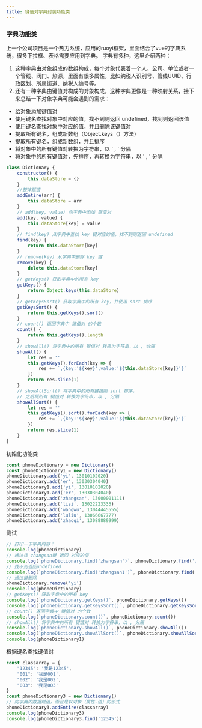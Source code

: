 ```yaml
---
title: 键值对字典封装功能类
---
```


### 字典功能类
上一个公司项目是一个热力系统，应用的ruoyi框架，里面结合了vue的字典系统，很多下拉框、表格需要应用到字典。
字典有多种，这里介绍两种：
1. 这种字典由对象组成的数组构成，每个对象代表着一个人、公司、单位或者一个管线、阀门、热源，里面有很多属性，比如纳税人识别号、管线UUID、行政区划、所属街道、纳税人编号等。
2. 还有一种字典由键值对构成的对象构成，这种字典更像是一种映射关系，接下来总结一下对象字典可能会遇到的需求：

* 给对象添加键值对
* 使用键名查找对象中对应的值，找不到则返回 undefined，找到则返回该值
* 使用键名查找对象中对应的值，并且删除该键值对
* 提取所有键名，组成新数组（Object.keys（）方法）
* 提取所有键名，组成新数组，并且排序
* 将对象中的所有键值对转换为字符串，以 ' , ' 分隔
* 将对象中的所有键值对，先排序，再转换为字符串，以 ' , ' 分隔
```js
class Dictionary {
	constructor() {
		this.dataStore = {}
	}
    //整体赋值
	addEntire(arr) {
		this.dataStore = arr
	}
	// add(key, value) 向字典中添加 键值对
	add(key, value) {
		this.dataStore[key] = value
	}
	// find(key) 从字典中查找 key 键对应的值，找不到则返回 undefined
	find(key) {
		return this.dataStore[key]
	}
	// remove(key) 从字典中删除 key 键
	remove(key) {
		delete this.dataStore[key]
	}
	// getKeys() 获取字典中的所有 key
	getKeys() {
		return Object.keys(this.dataStore)
	}
	// getKeysSort() 获取字典中的所有 key，并使用 sort 排序
	getKeysSort() {
		return this.getKeys().sort()
	}
	// count() 返回字典中 键值对 的个数
	count() {
		return this.getKeys().length
	}
	// showAll() 将字典中的所有 键值对 转换为字符串，以 , 分隔
	showAll() {
		let res = ''
		this.getKeys().forEach(key => {
			res += `,{key:'${key}',value:'${this.dataStore[key]}'}`
		})
		return res.slice(1)
	}
	// showAllSort() 将字典中的所有键按照 sort 排序，
    // 之后将所有 键值对 转换为字符串，以 , 分隔
	showAllSort() {
		let res = ''
		this.getKeys().sort().forEach(key => {
			res += `,{key:'${key}',value:'${this.dataStore[key]}'}`
		})
		return res.slice(1)
	}
}
```

初始化功能类
```js
const phoneDictionary = new Dictionary()
const phoneDictionary1 = new Dictionary()
phoneDictionary.add('yi', 13010102020)
phoneDictionary.add('er', 13030304040)
phoneDictionary1.add('yi', 13010102020)
phoneDictionary1.add('er', 13030304040)
phoneDictionary.add('zhangsan', 13000001111)
phoneDictionary.add('lisi', 13022223333)
phoneDictionary.add('wangwu', 13044445555)
phoneDictionary.add('luliu', 13066667777)
phoneDictionary.add('zhaoqi', 13088889999)
```

测试
```js
// 打印一下字典内容：
console.log(phoneDictionary)
// 通过找 zhangsan键 返回 对应的值
console.log(`phoneDictionary.find('zhangsan')`, phoneDictionary.find('zhangsan'))
// 找不到返回undefined
console.log(`phoneDictionary.find('zhangsan1')`, phoneDictionary.find('zhangsan1'))
// 通过键删除
phoneDictionary.remove('yi')
console.log(phoneDictionary)
// getKeys() 获取字典中的所有 key
console.log(`phoneDictionary.getKeys()`, phoneDictionary.getKeys())
console.log(`phoneDictionary.getKeysSort()`, phoneDictionary.getKeysSort())
// count() 返回字典中 键值对 的个数
console.log(`phoneDictionary.count()`, phoneDictionary.count())
// showAll() 将字典中的所有 键值对 转换为字符串，以 , 分隔
console.log(`phoneDictionary.showAll()`, phoneDictionary.showAll())
console.log(`phoneDictionary.showAllSort()`, phoneDictionary.showAllSort())
console.log(phoneDictionary1)
```
根据键名查找键值对
```js
const classarray = {
	"12345": '我是12345',
	"001": '我是001',
	"002": '我是002',
	"003": '我是003'
}
const phoneDictionary3 = new Dictionary()
// 向字典的数据赋值，而且是以对象（属性-值）的形式
phoneDictionary3.addEntire(classarray)
console.log(phoneDictionary3)
console.log(phoneDictionary3.find('12345'))
```
